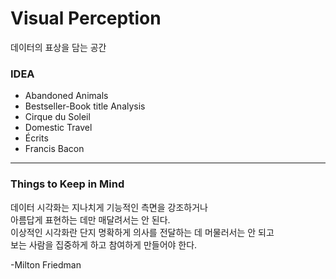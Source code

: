 # Visual Perception
데이터의 표상을 담는 공간



### IDEA

- Abandoned Animals
- Bestseller-Book title Analysis  
- Cirque du Soleil
- Domestic Travel
- Écrits
- Francis Bacon


---

### Things to Keep in Mind
데이터 시각화는 지나치게 기능적인 측면을 강조하거나  
아름답게 표현하는 데만 매달려서는 안 된다.  
이상적인 시각화란 단지 명확하게 의사를 전달하는 데 머물러서는 안 되고  
보는 사람을 집중하게 하고 참여하게 만들어야 한다.  

-Milton Friedman

